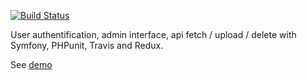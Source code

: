 [![Build Status](https://travis-ci.com/ProjetAlpha/Symfony-Redux-Api.svg?branch=master)](https://travis-ci.com/ProjetAlpha/Symfony-Redux-Api)

User authentification, admin interface, api fetch / upload / delete with Symfony, PHPunit, Travis and Redux.

See [demo](https://www.universite-pub.site/)

